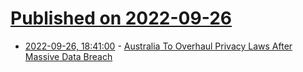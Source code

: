 # [Published on 2022-09-26](index.md)

* [2022-09-26, 18:41:00](https://yro.slashdot.org/story/22/09/26/1735231/australia-to-overhaul-privacy-laws-after-massive-data-breach?utm_source=rss1.0mainlinkanon&utm_medium=feed) - [Australia To Overhaul Privacy Laws After Massive Data Breach](https://yro.slashdot.org/story/22/09/26/1735231/australia-to-overhaul-privacy-laws-after-massive-data-breach?utm_source=rss1.0mainlinkanon&utm_medium=feed)
